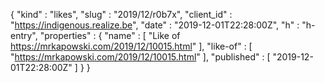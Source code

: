 {
  "kind" : "likes",
  "slug" : "2019/12/r0b7x",
  "client_id" : "https://indigenous.realize.be",
  "date" : "2019-12-01T22:28:00Z",
  "h" : "h-entry",
  "properties" : {
    "name" : [ "Like of https://mrkapowski.com/2019/12/10015.html" ],
    "like-of" : [ "https://mrkapowski.com/2019/12/10015.html" ],
    "published" : [ "2019-12-01T22:28:00Z" ]
  }
}
